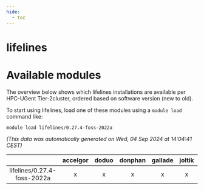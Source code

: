 ```yaml
---
hide:
  - toc
---
```


lifelines
=========

# Available modules


The overview below shows which lifelines installations are available per HPC-UGent Tier-2cluster, ordered based on software version (new to old).

To start using lifelines, load one of these modules using a `module load` command like:

```shell
module load lifelines/0.27.4-foss-2022a
```

*(This data was automatically generated on Wed, 04 Sep 2024 at 14:04:41 CEST)*  

| |accelgor|doduo|donphan|gallade|joltik|shinx|skitty|
| :---: | :---: | :---: | :---: | :---: | :---: | :---: | :---: |
|lifelines/0.27.4-foss-2022a|x|x|x|x|x|-|x|
